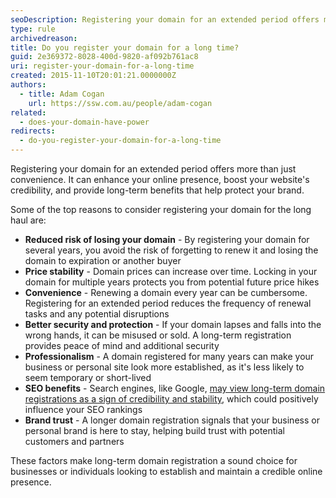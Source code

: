 ```yaml
---
seoDescription: Registering your domain for an extended period offers more than just ownership security—it can enhance your online presence in multiple ways.
type: rule
archivedreason:
title: Do you register your domain for a long time?
guid: 2e369372-8028-400d-9820-af092b761ac8
uri: register-your-domain-for-a-long-time
created: 2015-11-10T20:01:21.0000000Z
authors:
  - title: Adam Cogan
    url: https://ssw.com.au/people/adam-cogan
related:
  - does-your-domain-have-power
redirects:
  - do-you-register-your-domain-for-a-long-time
---
```


Registering your domain for an extended period offers more than just convenience. It can enhance your online presence, boost your website's credibility, and provide long-term benefits that help protect your brand.

<!--endintro-->

Some of the top reasons to consider registering your domain for the long haul are:

* **Reduced risk of losing your domain** - By registering your domain for several years, you avoid the risk of forgetting to renew it and losing the domain to expiration or another buyer
* **Price stability** - Domain prices can increase over time. Locking in your domain for multiple years protects you from potential future price hikes
* **Convenience** - Renewing a domain every year can be cumbersome. Registering for an extended period reduces the frequency of renewal tasks and any potential disruptions
* **Better security and protection** - If your domain lapses and falls into the wrong hands, it can be misused or sold. A long-term registration provides peace of mind and additional security
* **Professionalism** - A domain registered for many years can make your business or personal site look more established, as it's less likely to seem temporary or short-lived
* **SEO benefits** - Search engines, like Google, [may view long-term domain registrations as a sign of credibility and stability](https://www.trustsignals.com/blog/registering-your-domain-for-the-full-10-years), which could positively influence your SEO rankings
* **Brand trust** - A longer domain registration signals that your business or personal brand is here to stay, helping build trust with potential customers and partners
  
These factors make long-term domain registration a sound choice for businesses or individuals looking to establish and maintain a credible online presence.
